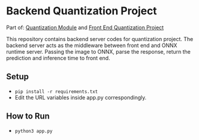 # Backend Quantization Project
Part of: [Quantization Module](https://github.com/rluthfan/pytorch-quantization) and [Front End Quantization Project](https://github.com/raudipra/front_end_quantization_project)

This repository contains backend server codes for quantization project. The backend server acts as the middleware between front end and ONNX runtime server. Passing the image to ONNX, parse the response, return the prediction and inference time to front end.

## Setup

- `pip install -r requirements.txt`
- Edit the URL variables inside app.py correspondingly.

## How to Run
- `python3 app.py`
